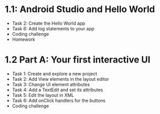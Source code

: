 # 1.1: Android Studio and Hello World

* Task 2: Create the Hello World app 
* Task 6: Add log statements to your app 
* Coding challenge 
* Homework 


# 1.2 Part A: Your first interactive UI

* Task 1: Create and explore a new project 
* Task 2: Add View elements in the layout editor 
* Task 3: Change UI element attributes 
* Task 4: Add a TextEdit and set its attributes 
* Task 5: Edit the layout in XML 
* Task 6: Add onClick handlers for the buttons
* Coding challenge 
